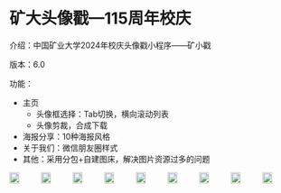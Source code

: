 # 矿大头像戳—115周年校庆

介绍：中国矿业大学2024年校庆头像戳小程序——矿小戳

版本：6.0

功能：
- 主页
  - 头像框选择：Tab切换，横向滚动列表
  - 头像剪裁，合成下载
- 海报分享：10种海报风格
- 关于我们：微信朋友圈样式
- 其他：采用分包+自建图床，解决图片资源过多的问题

<div style="display: flex; justify-content: space-around;">
  <img src="https://raw.githubusercontent.com/abiscuitx/cumt_touxiang/refs/heads/main/0.pic.png"  width="30%">
  <img src="https://raw.githubusercontent.com/abiscuitx/cumt_touxiang/refs/heads/main/1.pic.jpg"  width="30%">
  <img src="https://raw.githubusercontent.com/abiscuitx/cumt_touxiang/refs/heads/main/2.pic.jpg"  width="30%">
  <img src="https://raw.githubusercontent.com/abiscuitx/cumt_touxiang/refs/heads/main/3.pic.jpg"  width="30%">
  <img src="https://raw.githubusercontent.com/abiscuitx/cumt_touxiang/refs/heads/main/4.pic.jpg"  width="30%">
  <img src="https://raw.githubusercontent.com/abiscuitx/cumt_touxiang/refs/heads/main/5.pic.jpg"  width="30%">
  <img src="https://raw.githubusercontent.com/abiscuitx/cumt_touxiang/refs/heads/main/6.pic.jpg"  width="30%">
  <img src="https://raw.githubusercontent.com/abiscuitx/cumt_touxiang/refs/heads/main/7.pic.jpg"  width="30%">
  <img src="https://raw.githubusercontent.com/abiscuitx/cumt_touxiang/refs/heads/main/8.pic.jpg"  width="30%">
</div>
